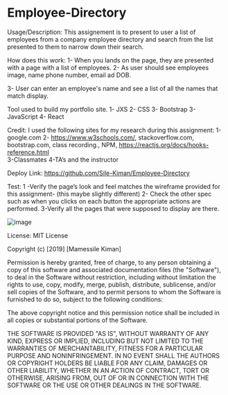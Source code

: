 # Employee-Directory

Usage/Description:
This assignement  is to present to user a list of employees from a company employee directory and search from the list presented to them  to narrow  down their search.   

How does this work:
1- When  you lands on the page, they are presented with a page with a list of employees.
2- As user should see employees image,  name phone number, email ad DOB.  

3- User can enter an employee's name and see a list of all the names that match display.  
 

 
Tool used to build my portfolio site.
1-	JXS
2-	CSS 
3-  Bootstrap
3-	JavaScript 
4-  React 
 

Credit:
I used the following sites for my  research  during this assignment:
1-google.com
2- https://www.w3schools.com/, stackoverflow.com, bootstrap.com, class recording., NPM, https://reactjs.org/docs/hooks-reference.html     
3-Classmates
4-TA’s and the instructor 

Deploy Link:
https://github.com/Sile-Kiman/Employee-Directory


Test:
1 -Verify the page’s  look and feel matches the wireframe provided for this assignment- (this maybe slightly different) 
2- Check the other spec such as when you clicks on each button the appropriate actions are performed. 
3-Verify all the pages that were supposed to display are there. 

![image](https://user-images.githubusercontent.com/36079663/76156297-79b64180-60c6-11ea-8522-7981ce6b85c8.png)
 
 

License:
MIT License

Copyright (c) [2019] [Mamessile Kiman]

Permission is hereby granted, free of charge, to any person obtaining a copy
of this software and associated documentation files (the "Software"), to deal
in the Software without restriction, including without limitation the rights
to use, copy, modify, merge, publish, distribute, sublicense, and/or sell
copies of the Software, and to permit persons to whom the Software is
furnished to do so, subject to the following conditions:

The above copyright notice and this permission notice shall be included in all
copies or substantial portions of the Software.

THE SOFTWARE IS PROVIDED "AS IS", WITHOUT WARRANTY OF ANY KIND, EXPRESS OR
IMPLIED, INCLUDING BUT NOT LIMITED TO THE WARRANTIES OF MERCHANTABILITY,
FITNESS FOR A PARTICULAR PURPOSE AND NONINFRINGEMENT. IN NO EVENT SHALL THE
AUTHORS OR COPYRIGHT HOLDERS BE LIABLE FOR ANY CLAIM, DAMAGES OR OTHER
LIABILITY, WHETHER IN AN ACTION OF CONTRACT, TORT OR OTHERWISE, ARISING FROM,
OUT OF OR IN CONNECTION WITH THE SOFTWARE OR THE USE OR OTHER DEALINGS IN THE
SOFTWARE.


